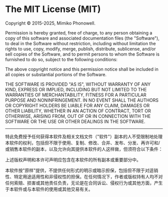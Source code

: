 # The MIT License (MIT)

Copyright © 2015-2025, Mimiko Phonowell.

Permission is hereby granted, free of charge, to any person obtaining a copy of this software and associated documentation files (the "Software"), to deal in the Software without restriction, including without limitation the rights to use, copy, modify, merge, publish, distribute, sublicense, and/or sell copies of the Software, and to permit persons to whom the Software is furnished to do so, subject to the following conditions:

The above copyright notice and this permission notice shall be included in all copies or substantial portions of the Software.

THE SOFTWARE IS PROVIDED "AS IS", WITHOUT WARRANTY OF ANY KIND, EXPRESS OR IMPLIED, INCLUDING BUT NOT LIMITED TO THE WARRANTIES OF MERCHANTABILITY, FITNESS FOR A PARTICULAR PURPOSE AND NONINFRINGEMENT. IN NO EVENT SHALL THE AUTHORS OR COPYRIGHT HOLDERS BE LIABLE FOR ANY CLAIM, DAMAGES OR OTHER LIABILITY, WHETHER IN AN ACTION OF CONTRACT, TORT OR OTHERWISE, ARISING FROM, OUT OF OR IN CONNECTION WITH THE SOFTWARE OR THE USE OR OTHER DEALINGS IN THE SOFTWARE.

---

特此免费授予任何获得本软件及相关文档文件（"软件"）副本的人不受限制地处理本软件的权利，包括但不限于使用、复制、修改、合并、发布、分发、再许可和/或销售本软件的副本，以及允许向其提供本软件的人这样做，但须符合以下条件：

上述版权声明和本许可声明应包含在本软件的所有副本或重要部分中。

本软件按"原样"提供，不提供任何形式的明示或暗示担保，包括但不限于对适销性、特定用途适用性和非侵权性的担保。在任何情况下，作者或版权持有人均不对任何索赔、损害或其他责任负责，无论是在合同诉讼、侵权行为或其他方面，产生于本软件或与本软件的使用或其他交易有关。
